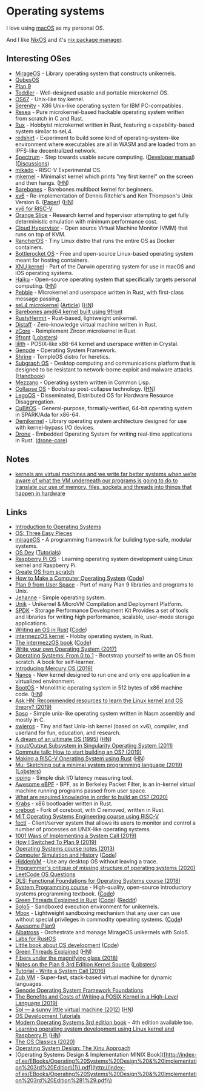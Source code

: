 # Operating systems

I love using [macOS](../macos/) as my personal OS.

And I like [NixOS](linux/nixos.md) and it's [nix package manager](../package-managers/nix/).

## Interesting OSes

* [MirageOS](https://github.com/mirage/mirage) - Library operating system that constructs unikernels.
* [QubesOS](https://www.qubes-os.org/)
* [Plan 9](https://9p.io/plan9/)
* [Toddler](https://github.com/zhengruohuang/toddler) - Well-designed usable and portable microkernel OS.
* [OS67](https://github.com/SilverRainZ/OS67) - Unix-like toy kernel.
* [Serenity](https://github.com/awesomekling/serenity) - X86 Unix-like operating system for IBM PC-compatibles.
* [Resea](https://github.com/seiyanuta/resea) - Pure microkernel-based hackable operating system written from scratch in C and Rust.
* [Rux](https://github.com/sorpaas/rux) - Hobbyist microkernel written in Rust, featuring a capability-based system similar to seL4.
* [redshirt](https://github.com/tomaka/redshirt) - Experiment to build some kind of operating-system-like environment where executables are all in WASM and are loaded from an IPFS-like decentralized network.
* [Spectrum](https://spectrum-os.org/) - Step towards usable secure computing. \([Developer manual](https://spectrum-os.org/doc/developer-manual.html)\) \([Discussions](https://spectrum-os.org/lists/hyperkitty/list/discuss@spectrum-os.org/)\)
* [mikado](https://github.com/cavedweller/mikado) - RISC-V Experimental OS.
* [mkernel](https://github.com/arjun024/mkernel) - Minimalist kernel which prints "my first kernel" on the screen and then hangs. \([HN](https://news.ycombinator.com/item?id=22087701)\)
* [Barebones](https://github.com/fwsGonzo/barebones) - Barebones multiboot kernel for beginners.
* [xv6](https://github.com/mit-pdos/xv6-public) - Re-implementation of Dennis Ritchie's and Ken Thompson's Unix Version 6. \([Paper](https://pdos.csail.mit.edu/6.828/2019/xv6/book-riscv-rev0.pdf)\) \([HN](https://news.ycombinator.com/item?id=22511569)\)
* [xv6 for RISC-V](https://github.com/mit-pdos/xv6-riscv)
* [Orange Slice](https://github.com/gamozolabs/orange_slice) - Research kernel and hypervisor attempting to get fully deterministic emulation with minimum performance cost.
* [Cloud Hypervisor](https://github.com/cloud-hypervisor/cloud-hypervisor) - Open source Virtual Machine Monitor \(VMM\) that runs on top of KVM.
* [RancherOS](https://github.com/rancher/os) - Tiny Linux distro that runs the entire OS as Docker containers.
* [Bottlerocket OS](https://github.com/bottlerocket-os/bottlerocket) - Free and open-source Linux-based operating system meant for hosting containers.
* [XNU kernel](https://github.com/apple/darwin-xnu) - Part of the Darwin operating system for use in macOS and iOS operating systems.
* [Haiku](https://github.com/haiku/haiku) - Open-source operating system that specifically targets personal computing. \([HN](https://news.ycombinator.com/item?id=23469209)\)
* [Pebble](https://github.com/IsaacWoods/pebble) - Microkernel and userspace written in Rust, with first-class message passing.
* [seL4 microkernel](https://github.com/seL4/seL4) \([Article](https://microkerneldude.wordpress.com/2020/04/07/the-sel4-foundation-what-and-why/)\) \([HN](https://news.ycombinator.com/item?id=22801864)\)
* [Barebones amd64 kernel built using 9front](https://github.com/majiru/barebones9)
* [RustyHermit](https://github.com/hermitcore/libhermit-rs) - Rust-based, lightweight unikernel.
* [Distaff](https://github.com/GuildOfWeavers/distaff) - Zero-knowledge virtual machine written in Rust.
* [zCore](https://github.com/rcore-os/zCore) - Reimplement Zircon microkernel in Rust.
* [9front](http://9front.org/) \([Lobsters](https://lobste.rs/s/n5zmtt/9front_plan9_haters_released)\)
* [lilith](https://github.com/ffwff/lilith) - POSIX-like x86-64 kernel and userspace written in Crystal.
* [Genode](https://genode.org/index) - Operating System Framework.
* [Shrine](https://github.com/minexew/Shrine) - TempleOS distro for heretics.
* [Subgraph OS](https://subgraph.com/) - Desktop computing and communications platform that is designed to be resistant to network-borne exploit and malware attacks. \([Handbook](https://github.com/subgraph/sgos_handbook)\)
* [Mezzano](https://github.com/froggey/Mezzano) - Operating system written in Common Lisp.
* [Collapse OS](https://github.com/hsoft/collapseos) - Bootstrap post-collapse technology. \([HN](https://news.ycombinator.com/item?id=21182628)\)
* [LegoOS](https://github.com/WukLab/LegoOS) - Disseminated, Distributed OS for Hardware Resource Disaggregation.
* [CuBitOS](https://github.com/docandrew/CuBit) - General-purpose, formally-verified, 64-bit operating system in SPARK/Ada for x86-64.
* [Demikernel](https://github.com/demikernel/demikernel) - Library operating system architecture designed for use with kernel-bypass I/O devices.
* [Drone](https://www.drone-os.com/) - Embedded Operating System for writing real-time applications in Rust. \([drone-core](https://github.com/drone-os/drone-core)\)

## Notes

* [kernels are virtual machines and we write far better systems when we’re aware of what the VM underneath our programs is going to do to translate our use of memory, files, sockets and threads into things that happen in hardware](https://lobste.rs/s/x1kzuw/what_tools_made_you_better_programmer)

## Links

* [Introduction to Operating Systems](http://pages.cs.wisc.edu/~bart/537/lecturenotes/titlepage.html)
* [OS: Three Easy Pieces](http://pages.cs.wisc.edu/~remzi/OSTEP/)
* [mirageOS](https://mirage.io/) - A programming framework for building type-safe, modular systems.
* [OS Dev](https://wiki.osdev.org/Main_Page) \([Tutorials](https://wiki.osdev.org/Tutorials)\)
* [Raspberry Pi OS](https://github.com/s-matyukevich/raspberry-pi-os) - Learning operating system development using Linux kernel and Raspberry Pi.
* [Create OS from scratch](https://github.com/cfenollosa/os-tutorial)
* [How to Make a Computer Operating System](https://samypesse.gitbook.io/how-to-create-an-operating-system/) \([Code](https://github.com/SamyPesse/How-to-Make-a-Computer-Operating-System)\)
* [Plan 9 from User Space](https://github.com/9fans/plan9port) - Port of many Plan 9 libraries and programs to Unix.
* [Jehanne](https://github.com/JehanneOS/jehanne) - Simple operating system.
* [Unik](https://github.com/solo-io/unik) - Unikernel & MicroVM Compilation and Deployment Platform.
* [SPDK](https://spdk.io/) - Storage Performance Development Kit Provides a set of tools and libraries for writing high performance, scalable, user-mode storage applications.
* [Writing an OS in Rust](https://os.phil-opp.com/) \([Code](https://github.com/phil-opp/blog_os)\)
* [intermezzOS kernel](https://github.com/intermezzOS/kernel) - Hobby operating system, in Rust.
* [The intermezzOS book](http://intermezzos.github.io/book/) \([Code](https://github.com/intermezzOS/book)\)
* [Write your own Operating System \(2017\)](https://www.youtube.com/playlist?list=PLHh55M_Kq4OApWScZyPl5HhgsTJS9MZ6M)
* [Operating Systems: From 0 to 1](https://tuhdo.github.io/os01/) - Bootstrap yourself to write an OS from scratch. A book for self-learner.
* [Introducing Mercury OS \(2019\)](https://medium.com/@jasonyuan/introducing-mercury-os-f4de45a04289)
* [Nanos](https://github.com/nanovms/nanos) - New kernel designed to run one and only one application in a virtualized environment.
* [BootOS](https://github.com/nanochess/bootOS) - Monolithic operating system in 512 bytes of x86 machine code. \([HN](https://news.ycombinator.com/item?id=20569438)\)
* [Ask HN: Recommended resources to learn the Linux kernel and OS theory? \(2019\)](https://news.ycombinator.com/item?id=20809666)
* [Soso](https://github.com/ozkl/soso) - Simple unix-like operating system written in Nasm assembly and mostly in C.
* [swieros](https://github.com/rswier/swieros) - Tiny and fast Unix-ish kernel \(based on xv6\), compiler, and userland for fun, education, and research.
* [A dream of an ultimate OS \(1995\)](http://okmij.org/ftp/papers/DreamOSPaper.html) \([HN](https://news.ycombinator.com/item?id=20754592)\)
* [Input/Output Subsystem in Singularity Operating System \(2011\)](http://students.mimuw.edu.pl/~md234040/master.pdf)
* [Commute talk: How to start building an OS? \(2019\)](https://www.youtube.com/watch?v=fqllFKjEZAo)
* [Making a RISC-V Operating System using Rust](https://osblog.stephenmarz.com/index.html) \([HN](https://news.ycombinator.com/item?id=21446079)\)
* [Mu: Sketching out a minimal system programming language \(2019\)](http://akkartik.name/post/mu-2019-2) \([Lobsters](https://lobste.rs/s/e39f2x/mu_sketching_out_minimal_system)\)
* [ioping](https://github.com/koct9i/ioping) - Simple disk I/0 latency measuring tool.
* [Awesome eBPF](https://github.com/zoidbergwill/awesome-ebpf) - BPF, as in Berkeley Packet Filter, is an in-kernel virtual machine running programs passed from user space.
* [What are required knowledge in order to build an OS? \(2020\)](https://www.reddit.com/r/osdev/comments/egzwa0/what_are_required_knowledge_in_order_to_build_an/)
* [Krabs](https://github.com/ellbrid/krabs) - x86 bootloader written in Rust.
* [oreboot](https://github.com/oreboot/oreboot) - Fork of coreboot, with C removed, written in Rust.
* [MIT Operating Systems Engineering course using RISC-V](https://pdos.csail.mit.edu/6.828/2019/schedule.html)
* [fectl](https://github.com/fafhrd91/fectl) - Client/server system that allows its users to monitor and control a number of processes on UNIX-like operating systems.
* [1001 Ways of Implementing a System Call \(2019\)](https://x86.lol/generic/2019/07/04/kernel-entry.html)
* [How I Switched To Plan 9 \(2019\)](http://helpful.cat-v.org/Blog/2019/12/03/0/)
* [Operating Systems course notes \(2013\)](https://www.cs.uic.edu/~jbell/CourseNotes/OperatingSystems/)
* [Computer Simulation and History](http://simh.trailing-edge.com/) \([Code](https://github.com/simh/simh)\)
* [HiddenVM](https://github.com/aforensics/HiddenVM) - Use any desktop OS without leaving a trace.
* [Programmer's critique of missing structure of operating systems \(2020\)](http://blog.rfox.eu/en/Programmer_s_critique_of_missing_structure_of_oper.html)
* [LeetCode OS Questions](https://leetcode.com/discuss/interview-question/operating-system?currentPage=1&orderBy=most_votes&query=)
* [DLS: Functional Foundations for Operating Systems course \(2018\)](https://blogs.cs.st-andrews.ac.uk/csblog/2018/01/24/dls-functional-foundations-for-operating-systems/)
* [System Programming course](http://cs241.cs.illinois.edu/coursebook/) - High-quality, open-source introductory systems programming textbook. \([Code](https://github.com/illinois-cs241/coursebook)\)
* [Green Threads Explained in Rust](https://cfsamson.gitbook.io/green-threads-explained-in-200-lines-of-rust/) \([Code](https://github.com/cfsamson/example-greenthreads)\) \([Reddit](https://www.reddit.com/r/rust/comments/bzp0cz/green_threads_explained_in_200_lines_of_rust/)\)
* [Solo5](https://github.com/Solo5/solo5) - Sandboxed execution environment for unikernels.
* [Mbox](https://pdos.csail.mit.edu/archive/mbox/) - Lightweight sandboxing mechanism that any user can use without special privileges in commodity operating systems. \([Code](https://github.com/tsgates/mbox)\)
* [Awesome Plan9](https://github.com/henesy/awesome-plan9)
* [Albatross](https://github.com/hannesm/albatross) - Orchestrate and manage MirageOS unikernels with Solo5.
* [Labs for RustOS](https://tc.gts3.org/cs3210/2020/spring/lab.html)
* [Little book about OS development](https://littleosbook.github.io/) \([Code](https://github.com/cstack/osdev)\)
* [Green Threads Explained](https://c9x.me/articles/gthreads/intro.html) \([HN](https://news.ycombinator.com/item?id=14439615)\)
* [Fibers under the magnifying glass \(2018\)](http://www.open-std.org/JTC1/SC22/WG21/docs/papers/2018/p1364r0.pdf)
* [Notes on the Plan 9 3rd Edition Kernel Source](http://citeseerx.ist.psu.edu/viewdoc/download?doi=10.1.1.75.5409&rep=rep1&type=pdf) \([Lobsters](https://lobste.rs/s/tnm3rc/notes_on_plan_9_3rd_edition_kernel_source)\)
* [Tutorial - Write a System Call \(2016\)](https://brennan.io/2016/11/14/kernel-dev-ep3/)
* [Zub VM](https://github.com/nilq/zub-vm) - Super-fast, stack-based virtual machine for dynamic languages.
* [Genode Operating System Framework Foundations](https://genode.org/documentation/genode-foundations-20-05.pdf)
* [The Benefits and Costs of Writing a POSIX Kernel in a High-Level Language \(2019\)](https://pdos.csail.mit.edu/papers/biscuit:thesis.pdf)
* [Sol — a sunny little virtual machine \(2012\)](https://rsms.me/sol-a-sunny-little-virtual-machine) \([HN](https://news.ycombinator.com/item?id=23437511)\)
* [OS Development Tutorials](http://www.osdever.net/tutorials/)
* [Modern Operating Systems 3rd edition book](http://stst.elia.pub.ro/news/SO/Modern%20Operating%20System%20-%20Tanenbaum.pdf) - 4th edition available too.
* [Learning operating system development using Linux kernel and Raspberry Pi](https://s-matyukevich.github.io/raspberry-pi-os/) \([HN](https://news.ycombinator.com/item?id=23611081)\)
* [The OS Classics \(2020\)](https://www.allthingsdistributed.com/2020/07/the-os-classics.html)
* [Operating System Design: The Xinu Approach](https://xinu.cs.purdue.edu/)
* \[Operating Systems Design & Implementation MINIX Book\]\([http://index-of.es/EBooks/Operating%20Systems%20Design%20&%20Implementation%203rd%20Edition\(1\).pdf](http://index-of.es/EBooks/Operating%20Systems%20Design%20&%20Implementation%203rd%20Edition%281%29.pdf)\)

